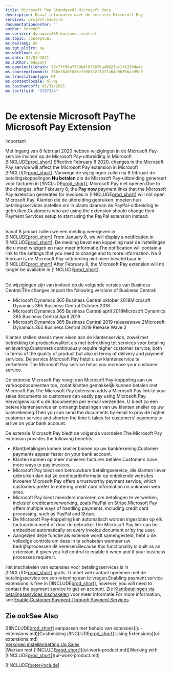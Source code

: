 ```yaml
---
title: Microsoft Pay Standaard| Microsoft Docs
description: Bevat informatie over de extensie Microsoft Pay
services: project-madeira
documentationcenter: ''
author: SorenGP
ms.service: dynamics365-business-central
ms.topic: conceptual
ms.devlang: na
ms.tgt_pltfrm: na
ms.workload: na
ms.date: 04/01/2021
ms.author: edupont
ms.openlocfilehash: 58c7ff08a7359b4f577b7ba40b23bc1f6310da4c
ms.sourcegitcommit: 766e2840fd16efb901d211d7fa64d96766ac99d9
ms.translationtype: HT
ms.contentlocale: nl-NL
ms.lasthandoff: 03/31/2021
ms.locfileid: "5787324"
---
```

# <a name="the-microsoft-pay-extension"></a><span data-ttu-id="ec1fd-103">De extensie Microsoft Pay</span><span class="sxs-lookup"><span data-stu-id="ec1fd-103">The Microsoft Pay Extension</span></span>

> [!IMPORTANT]
> <span data-ttu-id="ec1fd-104">Met ingang van 8 februari 2020 hebben wijzigingen in de Microsoft Pay-service invloed op de Microsoft Pay-uitbreiding in Microsoft [!INCLUDE[prod_short](includes/prod_long.md)].</span><span class="sxs-lookup"><span data-stu-id="ec1fd-104">Effective February 8 2020, changes in the Microsoft Pay service will affect the Microsoft Pay extension in Microsoft [!INCLUDE[prod_short](includes/prod_long.md)].</span></span> <span data-ttu-id="ec1fd-105">Vanwege de wijzigingen zullen na 8 februari de betalingskoppelingen **Nu betalen** die de Microsoft Pay-uitbreiding genereert voor facturen in [!INCLUDE[prod_short](includes/prod_short.md)], Microsoft Pay niet openen.</span><span class="sxs-lookup"><span data-stu-id="ec1fd-105">Due to the changes, after February 8, the **Pay now** payment links that the Microsoft Pay extension generates for invoices in [!INCLUDE[prod_short](includes/prod_short.md)] will not open Microsoft Pay.</span></span> <span data-ttu-id="ec1fd-106">Klanten die de uitbreiding gebruiken, moeten hun betalingsservices instellen om in plaats daarvan de PayPal-uitbreiding te gebruiken.</span><span class="sxs-lookup"><span data-stu-id="ec1fd-106">Customers who are using the extension should change their Payment Services setup to start using the PayPal extension instead.</span></span><br /></br>
>
> <span data-ttu-id="ec1fd-107">Vanaf 8 januari zullen we een melding weergeven in [!INCLUDE[prod_short](includes/prod_short.md)].</span><span class="sxs-lookup"><span data-stu-id="ec1fd-107">From January 8, we will display a notification in [!INCLUDE[prod_short](includes/prod_short.md)].</span></span> <span data-ttu-id="ec1fd-108">De melding bevat een koppeling naar de instellingen die u moet wijzigen en naar meer informatie.</span><span class="sxs-lookup"><span data-stu-id="ec1fd-108">The notification will contain a link to the settings that you need to change and to more information.</span></span> <span data-ttu-id="ec1fd-109">Na 8 februari is de Microsoft Pay-uitbrieding niet meer beschikbaar in [!INCLUDE[prod_short](includes/prod_short.md)].</span><span class="sxs-lookup"><span data-stu-id="ec1fd-109">After February 8, the Microsoft Pay extension will no longer be available in [!INCLUDE[prod_short](includes/prod_short.md)].</span></span><br /></br>
>
> <span data-ttu-id="ec1fd-110">De wijzigingen zijn van invloed op de volgende versies van Business Central:</span><span class="sxs-lookup"><span data-stu-id="ec1fd-110">The changes impact the following versions of Business Central:</span></span>
> - <span data-ttu-id="ec1fd-111">Microsoft Dynamics 365 Business Central oktober 2018</span><span class="sxs-lookup"><span data-stu-id="ec1fd-111">Microsoft Dynamics 365 Business Central October 2018</span></span>
> - <span data-ttu-id="ec1fd-112">Microsoft Dynamics 365 Business Central april 2019</span><span class="sxs-lookup"><span data-stu-id="ec1fd-112">Microsoft Dynamics 365 Business Central April 2019</span></span>
> - <span data-ttu-id="ec1fd-113">Microsoft Dynamics 365 Business Central 2019 releasewave 2</span><span class="sxs-lookup"><span data-stu-id="ec1fd-113">Microsoft Dynamics 365 Business Central 2019 Release Wave 2</span></span>

<span data-ttu-id="ec1fd-114">Klanten stellen steeds meer eisen aan de klantenservice, zowel met betrekking tot productkwaliteit als met betrekking tot services voor betaling en levering.</span><span class="sxs-lookup"><span data-stu-id="ec1fd-114">Customers continuously require higher customer service, both in terms of the quality of product but also in terms of delivery and payment services.</span></span> <span data-ttu-id="ec1fd-115">De service Microsoft Pay helpt u uw klantenservice te verbeteren.</span><span class="sxs-lookup"><span data-stu-id="ec1fd-115">The Microsoft Pay service helps you increase your customer service.</span></span>

<span data-ttu-id="ec1fd-116">De extensie Microsoft Pay voegt een Microsoft Pay-koppeling aan uw verkoopdocumenten toe, zodat klanten gemakkelijk kunnen betalen met Microsoft Pay.</span><span class="sxs-lookup"><span data-stu-id="ec1fd-116">The Microsoft Pay extension adds a Microsoft Pay link to your sales documents so customers can easily pay using Microsoft Pay.</span></span> <span data-ttu-id="ec1fd-117">Vervolgens kunt u de documenten per e-mail verzenden. U biedt zo een betere klantenservice en ontvangt betalingen van uw klanten sneller op uw bankrekening.</span><span class="sxs-lookup"><span data-stu-id="ec1fd-117">Then you can send the documents by email to provide higher customer service and shorten the time it takes for customers’ payments to arrive on your bank account.</span></span>

<span data-ttu-id="ec1fd-118">De extensie Microsoft Pay biedt de volgende voordelen:</span><span class="sxs-lookup"><span data-stu-id="ec1fd-118">The Microsoft Pay extension provides the following benefits:</span></span>
- <span data-ttu-id="ec1fd-119">Klantbetalingen komen sneller binnen op uw bankrekening.</span><span class="sxs-lookup"><span data-stu-id="ec1fd-119">Customer payments appear faster on your bank account.</span></span>
- <span data-ttu-id="ec1fd-120">Klanten kunnen op meer manieren facturen betalen.</span><span class="sxs-lookup"><span data-stu-id="ec1fd-120">Customers have more ways to pay invoices.</span></span>
- <span data-ttu-id="ec1fd-121">Microsoft Pay biedt een betrouwbare betalingsservice, die klanten liever gebruiken dan dat ze creditcardinformatie op onbekende websites invoeren.</span><span class="sxs-lookup"><span data-stu-id="ec1fd-121">Microsoft Pay offers a trustworthy payment service, which customers prefer to entering credit card information on unknown web sites.</span></span>
- <span data-ttu-id="ec1fd-122">Microsoft Pay biedt meerdere manieren om betalingen te verwerken, inclusief creditcardverwerking, zoals PayPal en Stripe.</span><span class="sxs-lookup"><span data-stu-id="ec1fd-122">Microsoft Pay offers multiple ways of handling payments, including credit card processing, such as PayPal and Stripe.</span></span>
- <span data-ttu-id="ec1fd-123">De Microsoft Pay-koppeling kan automatisch worden ingesloten op elk factuurdocument of door de gebruiker.</span><span class="sxs-lookup"><span data-stu-id="ec1fd-123">The Microsoft Pay link can be embedded automatically on every invoice document or by the user.</span></span>
- <span data-ttu-id="ec1fd-124">Aangezien deze functie als extensie wordt samengesteld, hebt u de volledige controle om deze in te schakelen wanneer uw bedrijfsprocessen dit vereisen.</span><span class="sxs-lookup"><span data-stu-id="ec1fd-124">Because this functionality is built as an extension, it gives you full control to enable it when and if your business processes require it.</span></span>

<span data-ttu-id="ec1fd-125">Het inschakelen van extensies voor betalingsservices is in [!INCLUDE[prod_short](includes/prod_short.md)] gratis. U moet wel contact opnemen met de betalingsservice om een rekening aan te vragen.</span><span class="sxs-lookup"><span data-stu-id="ec1fd-125">Enabling payment service extensions is free in [!INCLUDE[prod_short](includes/prod_short.md)], however, you will need to contact the payment service to get an account.</span></span> <span data-ttu-id="ec1fd-126">Zie [Klantbetalingen via betalingsservices inschakelen](sales-how-enable-payment-service-extensions.md) voor meer informatie.</span><span class="sxs-lookup"><span data-stu-id="ec1fd-126">For more information, see [Enable Customer Payment Through Payment Services](sales-how-enable-payment-service-extensions.md).</span></span>

## <a name="see-also"></a><span data-ttu-id="ec1fd-127">Zie ook</span><span class="sxs-lookup"><span data-stu-id="ec1fd-127">See Also</span></span>
<span data-ttu-id="ec1fd-128">[[!INCLUDE[prod_short](includes/prod_short.md)] aanpassen met behulp van extensies](ui-extensions.md)</span><span class="sxs-lookup"><span data-stu-id="ec1fd-128">[Customizing [!INCLUDE[prod_short](includes/prod_short.md)] Using Extensions](ui-extensions.md)</span></span>  
[<span data-ttu-id="ec1fd-129">Verkopen instellen</span><span class="sxs-lookup"><span data-stu-id="ec1fd-129">Setting Up Sales</span></span>](sales-setup-sales.md)  
<span data-ttu-id="ec1fd-130">[Werken met [!INCLUDE[prod_short](includes/prod_short.md)]](ui-work-product.md)</span><span class="sxs-lookup"><span data-stu-id="ec1fd-130">[Working with [!INCLUDE[prod_short](includes/prod_short.md)]](ui-work-product.md)</span></span>


[!INCLUDE[footer-include](includes/footer-banner.md)]